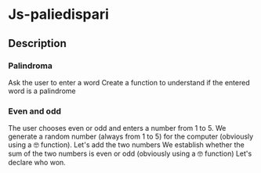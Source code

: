# Js-paliedispari

## Description

### Palindroma

Ask the user to enter a word
Create a function to understand if the entered word is a palindrome

### Even and odd

The user chooses even or odd and enters a number from 1 to 5.
We generate a random number (always from 1 to 5) for the computer (obviously using a :nerd_face: function).
Let's add the two numbers
We establish whether the sum of the two numbers is even or odd (obviously using a :nerd_face: function)
Let's declare who won.